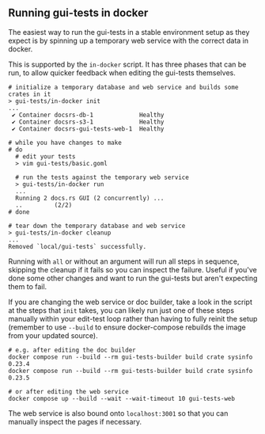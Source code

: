 ## Running gui-tests in docker

The easiest way to run the gui-tests in a stable environment setup as they
expect is by spinning up a temporary web service with the correct data in
docker.

This is supported by the `in-docker` script. It has three phases that can be
run, to allow quicker feedback when editing the gui-tests themselves.

```console
# initialize a temporary database and web service and builds some crates in it
> gui-tests/in-docker init
...
 ✔ Container docsrs-db-1             Healthy
 ✔ Container docsrs-s3-1             Healthy
 ✔ Container docsrs-gui-tests-web-1  Healthy

# while you have changes to make
# do
  # edit your tests
  > vim gui-tests/basic.goml

  # run the tests against the temporary web service
  > gui-tests/in-docker run
  ...
  Running 2 docs.rs GUI (2 concurrently) ...
  ..         (2/2)
# done

# tear down the temporary database and web service
> gui-tests/in-docker cleanup
...
Removed `local/gui-tests` successfully.
```

Running with `all` or without an argument will run all steps in sequence,
skipping the cleanup if it fails so you can inspect the failure. Useful if
you've done some other changes and want to run the gui-tests but aren't
expecting them to fail.

If you are changing the web service or doc builder, take a look in the script at
the steps that `init` takes, you can likely run just one of these steps manually
within your edit-test loop rather than having to fully reinit the setup
(remember to use `--build` to ensure docker-compose rebuilds the image from your
updated source).

```console
# e.g. after editing the doc builder
docker compose run --build --rm gui-tests-builder build crate sysinfo 0.23.4
docker compose run --build --rm gui-tests-builder build crate sysinfo 0.23.5

# or after editing the web service
docker compose up --build --wait --wait-timeout 10 gui-tests-web
```

The web service is also bound onto `localhost:3001` so that you can manually
inspect the pages if necessary.
